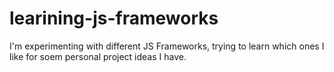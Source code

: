 # learining-js-frameworks
I'm experimenting with different JS Frameworks, trying to learn which ones I like for soem personal project ideas I have.

